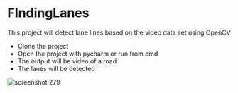 # FIndingLanes
This project will detect lane lines based on the video data set using OpenCV

- Clone the project
- Open the project with pycharm or run from cmd
- The output will be video of a road
- The lanes will be detected 

![screenshot 279](https://user-images.githubusercontent.com/21177476/52711494-e991ef80-2fcc-11e9-8573-16a3506c637b.png)
